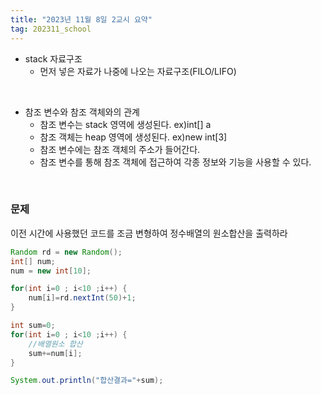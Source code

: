```yaml
---
title: "2023년 11월 8일 2교시 요약"
tag: 202311_school
---
```


- stack 자료구조
  - 먼저 넣은 자료가 나중에 나오는 자료구조(FILO/LIFO)

<br>

- 참조 변수와 참조 객체와의 관계
  - 참조 변수는 stack 영역에 생성된다. ex)int[] a
  - 참조 객체는 heap 영역에 생성된다.  ex)new int[3]
  - 참조 변수에는 참조 객체의 주소가 들어간다.
  - 참조 변수를 통해 참조 객체에 접근하여 각종 정보와 기능을 사용할 수 있다.

<br>

### 문제
이전 시간에 사용했던 코드를 조금 변형하여 정수배열의 원소합산을 출력하라

```java
Random rd = new Random();
int[] num;		   							
num = new int[10]; 							

for(int i=0 ; i<10 ;i++) {
    num[i]=rd.nextInt(50)+1;   
}

int sum=0;
for(int i=0 ; i<10 ;i++) {
    //배열원소 합산 
    sum+=num[i];
}

System.out.println("합산결과="+sum);
```